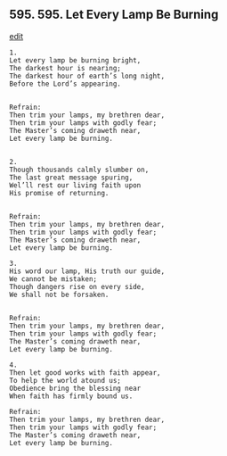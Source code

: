 
## 595.  595. Let Every Lamp Be Burning
[edit](https://docs.google.com/document/d/1cMwfJr6m9sfu1OrUSFsg1ZhDERTOXZ6P/edit?mode=html)






    1.
    Let every lamp be burning bright,
    The darkest hour is nearing;
    The darkest hour of earth’s long night,
    Before the Lord’s appearing.


    Refrain:
    Then trim your lamps, my brethren dear,
    Then trim your lamps with godly fear;
    The Master’s coming draweth near,
    Let every lamp be burning.


    2.
    Though thousands calmly slumber on,
    The last great message spuring,
    Wel’ll rest our living faith upon
    His promise of returning.


    Refrain:
    Then trim your lamps, my brethren dear,
    Then trim your lamps with godly fear;
    The Master’s coming draweth near,
    Let every lamp be burning.

    3.
    His word our lamp, His truth our guide,
    We cannot be mistaken;
    Though dangers rise on every side,
    We shall not be forsaken.


    Refrain:
    Then trim your lamps, my brethren dear,
    Then trim your lamps with godly fear;
    The Master’s coming draweth near,
    Let every lamp be burning.

    4.
    Then let good works with faith appear,
    To help the world atound us;
    Obedience bring the blessing near
    When faith has firmly bound us.

    Refrain:
    Then trim your lamps, my brethren dear,
    Then trim your lamps with godly fear;
    The Master’s coming draweth near,
    Let every lamp be burning.

